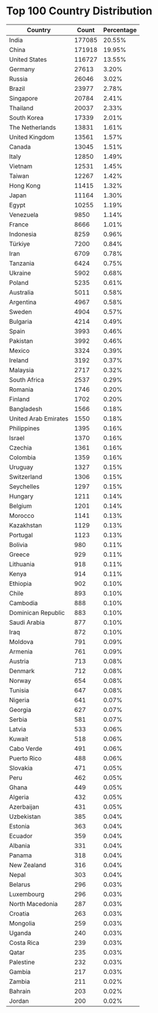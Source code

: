 # Top 100 Country Distribution
| Country | Count | Percentage |
|----|----|----|
| India | 177085 | 20.55% |
| China | 171918 | 19.95% |
| United States | 116727 | 13.55% |
| Germany | 27613 | 3.20% |
| Russia | 26046 | 3.02% |
| Brazil | 23977 | 2.78% |
| Singapore | 20784 | 2.41% |
| Thailand | 20037 | 2.33% |
| South Korea | 17339 | 2.01% |
| The Netherlands | 13831 | 1.61% |
| United Kingdom | 13561 | 1.57% |
| Canada | 13045 | 1.51% |
| Italy | 12850 | 1.49% |
| Vietnam | 12531 | 1.45% |
| Taiwan | 12267 | 1.42% |
| Hong Kong | 11415 | 1.32% |
| Japan | 11164 | 1.30% |
| Egypt | 10255 | 1.19% |
| Venezuela | 9850 | 1.14% |
| France | 8666 | 1.01% |
| Indonesia | 8259 | 0.96% |
| Türkiye | 7200 | 0.84% |
| Iran | 6709 | 0.78% |
| Tanzania | 6424 | 0.75% |
| Ukraine | 5902 | 0.68% |
| Poland | 5235 | 0.61% |
| Australia | 5011 | 0.58% |
| Argentina | 4967 | 0.58% |
| Sweden | 4904 | 0.57% |
| Bulgaria | 4214 | 0.49% |
| Spain | 3993 | 0.46% |
| Pakistan | 3992 | 0.46% |
| Mexico | 3324 | 0.39% |
| Ireland | 3192 | 0.37% |
| Malaysia | 2717 | 0.32% |
| South Africa | 2537 | 0.29% |
| Romania | 1746 | 0.20% |
| Finland | 1702 | 0.20% |
| Bangladesh | 1566 | 0.18% |
| United Arab Emirates | 1550 | 0.18% |
| Philippines | 1395 | 0.16% |
| Israel | 1370 | 0.16% |
| Czechia | 1361 | 0.16% |
| Colombia | 1359 | 0.16% |
| Uruguay | 1327 | 0.15% |
| Switzerland | 1306 | 0.15% |
| Seychelles | 1297 | 0.15% |
| Hungary | 1211 | 0.14% |
| Belgium | 1201 | 0.14% |
| Morocco | 1141 | 0.13% |
| Kazakhstan | 1129 | 0.13% |
| Portugal | 1123 | 0.13% |
| Bolivia | 980 | 0.11% |
| Greece | 929 | 0.11% |
| Lithuania | 918 | 0.11% |
| Kenya | 914 | 0.11% |
| Ethiopia | 902 | 0.10% |
| Chile | 893 | 0.10% |
| Cambodia | 888 | 0.10% |
| Dominican Republic | 883 | 0.10% |
| Saudi Arabia | 877 | 0.10% |
| Iraq | 872 | 0.10% |
| Moldova | 791 | 0.09% |
| Armenia | 761 | 0.09% |
| Austria | 713 | 0.08% |
| Denmark | 712 | 0.08% |
| Norway | 654 | 0.08% |
| Tunisia | 647 | 0.08% |
| Nigeria | 641 | 0.07% |
| Georgia | 627 | 0.07% |
| Serbia | 581 | 0.07% |
| Latvia | 533 | 0.06% |
| Kuwait | 518 | 0.06% |
| Cabo Verde | 491 | 0.06% |
| Puerto Rico | 488 | 0.06% |
| Slovakia | 471 | 0.05% |
| Peru | 462 | 0.05% |
| Ghana | 449 | 0.05% |
| Algeria | 432 | 0.05% |
| Azerbaijan | 431 | 0.05% |
| Uzbekistan | 385 | 0.04% |
| Estonia | 363 | 0.04% |
| Ecuador | 359 | 0.04% |
| Albania | 331 | 0.04% |
| Panama | 318 | 0.04% |
| New Zealand | 316 | 0.04% |
| Nepal | 303 | 0.04% |
| Belarus | 296 | 0.03% |
| Luxembourg | 296 | 0.03% |
| North Macedonia | 287 | 0.03% |
| Croatia | 263 | 0.03% |
| Mongolia | 259 | 0.03% |
| Uganda | 240 | 0.03% |
| Costa Rica | 239 | 0.03% |
| Qatar | 235 | 0.03% |
| Palestine | 232 | 0.03% |
| Gambia | 217 | 0.03% |
| Zambia | 211 | 0.02% |
| Bahrain | 203 | 0.02% |
| Jordan | 200 | 0.02% |
